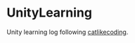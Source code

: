 # UnityLearning
Unity learning log following [catlikecoding](https://catlikecoding.com/unity/tutorials/).
